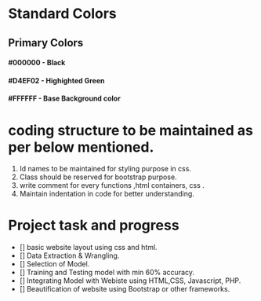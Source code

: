 
# Standard Colors

## Primary Colors

#### #000000 - Black 
#### #D4EF02 - Highighted Green
#### #FFFFFF - Base Background color

# coding structure to be maintained as per below mentioned.
1. Id names to be maintained for styling purpose in css.
2. Class should be reserved for bootstrap purpose.
3. write comment for every functions ,html containers, css . 
4. Maintain indentation in code for better understanding.

# Project task and progress
- [] basic website layout using css and html.
- [] Data Extraction & Wrangling.
- [] Selection of Model.
- [] Training and Testing model with min 60% accuracy.
- [] Integrating Model with Webiste using HTML,CSS, Javascript, PHP.
- [] Beautification of website using Bootstrap or other frameworks.


